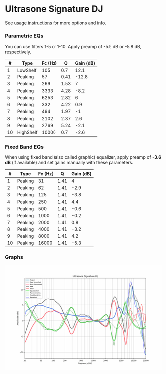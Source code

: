 # Ultrasone Signature DJ
See [usage instructions](https://github.com/jaakkopasanen/AutoEq#usage) for more options and info.

### Parametric EQs
You can use filters 1-5 or 1-10. Apply preamp of -5.9 dB or -5.8 dB, respectively.

|   # | Type      |   Fc (Hz) |    Q |   Gain (dB) |
|-----|-----------|-----------|------|-------------|
|   1 | LowShelf  |       105 | 0.7  |        12.1 |
|   2 | Peaking   |        57 | 0.41 |       -12.8 |
|   3 | Peaking   |       269 | 1.53 |         7   |
|   4 | Peaking   |      3333 | 4.28 |        -8.2 |
|   5 | Peaking   |      6253 | 2.82 |         6   |
|   6 | Peaking   |       332 | 4.22 |         0.9 |
|   7 | Peaking   |       494 | 1.97 |        -1   |
|   8 | Peaking   |      2102 | 2.37 |         2.6 |
|   9 | Peaking   |      2769 | 5.24 |        -2.1 |
|  10 | HighShelf |     10000 | 0.7  |        -2.6 |

### Fixed Band EQs
When using fixed band (also called graphic) equalizer, apply preamp of **-3.6 dB** (if available) and set gains manually with these parameters.

|   # | Type    |   Fc (Hz) |    Q |   Gain (dB) |
|-----|---------|-----------|------|-------------|
|   1 | Peaking |        31 | 1.41 |         4   |
|   2 | Peaking |        62 | 1.41 |        -2.9 |
|   3 | Peaking |       125 | 1.41 |        -3.8 |
|   4 | Peaking |       250 | 1.41 |         4.4 |
|   5 | Peaking |       500 | 1.41 |        -0.6 |
|   6 | Peaking |      1000 | 1.41 |        -0.2 |
|   7 | Peaking |      2000 | 1.41 |         0.8 |
|   8 | Peaking |      4000 | 1.41 |        -3.2 |
|   9 | Peaking |      8000 | 1.41 |         4.2 |
|  10 | Peaking |     16000 | 1.41 |        -5.3 |

### Graphs
![](./Ultrasone%20Signature%20DJ.png)

